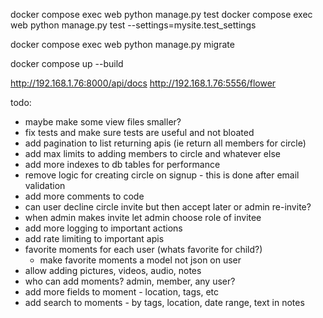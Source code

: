 docker compose exec web python manage.py test
docker compose exec web python manage.py test --settings=mysite.test_settings

docker compose exec web python manage.py migrate

docker compose up --build


http://192.168.1.76:8000/api/docs
http://192.168.1.76:5556/flower

todo:
- maybe make some view files smaller?
- fix tests and make sure tests are useful and not bloated
- add pagination to list returning apis (ie return all members for circle)
- add max limits to adding members to circle and whatever else
- add more indexes to db tables for performance
- remove logic for creating circle on signup - this is done after email validation
- add more comments to code
- can user decline circle invite but then accept later or admin re-invite?
- when admin makes invite let admin choose role of invitee
- add more logging to important actions
- add rate limiting to important apis
- favorite moments for each user (whats favorite for child?)
  - make favorite moments a model not json on user
- allow adding pictures, videos, audio, notes
- who can add moments? admin, member, any user?
- add more fields to moment - location, tags, etc
- add search to moments - by tags, location, date range, text in notes